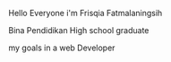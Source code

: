 Hello Everyone
i'm Frisqia Fatmalaningsih

Bina Pendidikan High school graduate

my goals in a web Developer

